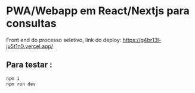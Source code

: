 # PWA/Webapp em React/Nextjs para consultas 

  Front end do processo seletivo,
  link do deploy: https://g4br13l-ju5t1n0.vercel.app/

## Para testar : 
 
``` bash
npm i
npm run dev
```
 



